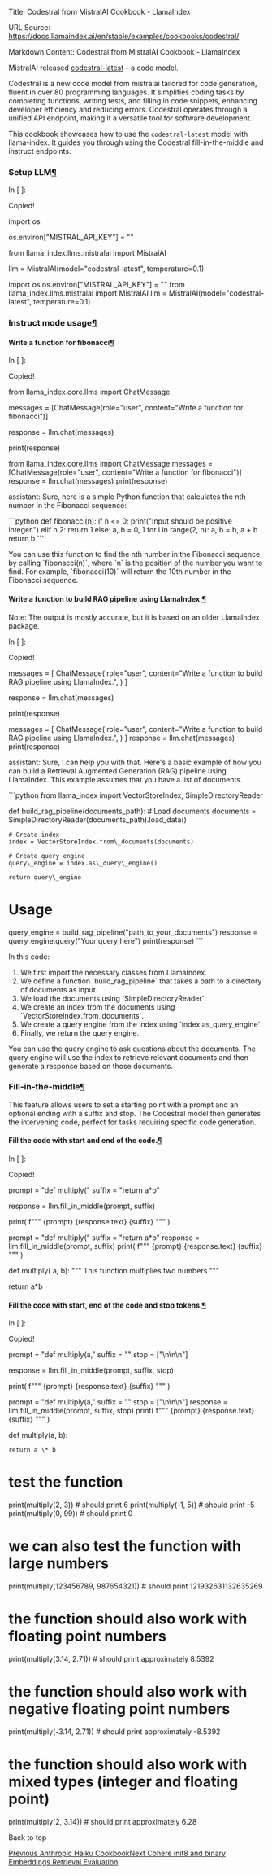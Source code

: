Title: Codestral from MistralAI Cookbook - LlamaIndex

URL Source: https://docs.llamaindex.ai/en/stable/examples/cookbooks/codestral/

Markdown Content:
Codestral from MistralAI Cookbook - LlamaIndex


MistralAI released [codestral-latest](https://mistral.ai/news/codestral/) - a code model.

Codestral is a new code model from mistralai tailored for code generation, fluent in over 80 programming languages. It simplifies coding tasks by completing functions, writing tests, and filling in code snippets, enhancing developer efficiency and reducing errors. Codestral operates through a unified API endpoint, making it a versatile tool for software development.

This cookbook showcases how to use the `codestral-latest` model with llama-index. It guides you through using the Codestral fill-in-the-middle and instruct endpoints.

### Setup LLM[¶](https://docs.llamaindex.ai/en/stable/examples/cookbooks/codestral/#setup-llm)

In \[ \]:

Copied!

import os

os.environ\["MISTRAL\_API\_KEY"\] \= "<YOUR MISTRAL API KEY>"

from llama\_index.llms.mistralai import MistralAI

llm \= MistralAI(model\="codestral-latest", temperature\=0.1)

import os os.environ\["MISTRAL\_API\_KEY"\] = "" from llama\_index.llms.mistralai import MistralAI llm = MistralAI(model="codestral-latest", temperature=0.1)

### Instruct mode usage[¶](https://docs.llamaindex.ai/en/stable/examples/cookbooks/codestral/#instruct-mode-usage)

#### Write a function for fibonacci[¶](https://docs.llamaindex.ai/en/stable/examples/cookbooks/codestral/#write-a-function-for-fibonacci)

In \[ \]:

Copied!

from llama\_index.core.llms import ChatMessage

messages \= \[ChatMessage(role\="user", content\="Write a function for fibonacci")\]

response \= llm.chat(messages)

print(response)

from llama\_index.core.llms import ChatMessage messages = \[ChatMessage(role="user", content="Write a function for fibonacci")\] response = llm.chat(messages) print(response)

assistant: Sure, here is a simple Python function that calculates the nth number in the Fibonacci sequence:

\`\`\`python
def fibonacci(n):
    if n <= 0:
        print("Input should be positive integer.")
    elif n  2:
        return 1
    else:
        a, b = 0, 1
        for i in range(2, n):
            a, b = b, a + b
        return b
\`\`\`

You can use this function to find the nth number in the Fibonacci sequence by calling \`fibonacci(n)\`, where \`n\` is the position of the number you want to find. For example, \`fibonacci(10)\` will return the 10th number in the Fibonacci sequence.

#### Write a function to build RAG pipeline using LlamaIndex.[¶](https://docs.llamaindex.ai/en/stable/examples/cookbooks/codestral/#write-a-function-to-build-rag-pipeline-using-llamaindex)

Note: The output is mostly accurate, but it is based on an older LlamaIndex package.

In \[ \]:

Copied!

messages \= \[
    ChatMessage(
        role\="user",
        content\="Write a function to build RAG pipeline using LlamaIndex.",
    )
\]

response \= llm.chat(messages)

print(response)

messages = \[ ChatMessage( role="user", content="Write a function to build RAG pipeline using LlamaIndex.", ) \] response = llm.chat(messages) print(response)

assistant: Sure, I can help you with that. Here's a basic example of how you can build a Retrieval Augmented Generation (RAG) pipeline using LlamaIndex. This example assumes that you have a list of documents.

\`\`\`python
from llama\_index import VectorStoreIndex, SimpleDirectoryReader

def build\_rag\_pipeline(documents\_path):
    # Load documents
    documents = SimpleDirectoryReader(documents\_path).load\_data()

    # Create index
    index = VectorStoreIndex.from\_documents(documents)

    # Create query engine
    query\_engine = index.as\_query\_engine()

    return query\_engine

# Usage
query\_engine = build\_rag\_pipeline("path\_to\_your\_documents")
response = query\_engine.query("Your query here")
print(response)
\`\`\`

In this code:

1. We first import the necessary classes from LlamaIndex.
2. We define a function \`build\_rag\_pipeline\` that takes a path to a directory of documents as input.
3. We load the documents using \`SimpleDirectoryReader\`.
4. We create an index from the documents using \`VectorStoreIndex.from\_documents\`.
5. We create a query engine from the index using \`index.as\_query\_engine\`.
6. Finally, we return the query engine.

You can use the query engine to ask questions about the documents. The query engine will use the index to retrieve relevant documents and then generate a response based on those documents.

### Fill-in-the-middle[¶](https://docs.llamaindex.ai/en/stable/examples/cookbooks/codestral/#fill-in-the-middle)

This feature allows users to set a starting point with a prompt and an optional ending with a suffix and stop. The Codestral model then generates the intervening code, perfect for tasks requiring specific code generation.

#### Fill the code with start and end of the code.[¶](https://docs.llamaindex.ai/en/stable/examples/cookbooks/codestral/#fill-the-code-with-start-and-end-of-the-code)

In \[ \]:

Copied!

prompt \= "def multiply("
suffix \= "return a\*b"

response \= llm.fill\_in\_middle(prompt, suffix)

print(
    f"""
{prompt}
{response.text}
{suffix}
"""
)

prompt = "def multiply(" suffix = "return a\*b" response = llm.fill\_in\_middle(prompt, suffix) print( f""" {prompt} {response.text} {suffix} """ )

def multiply(
a, b):
  """
  This function multiplies two numbers
  """
  
return a\*b

#### Fill the code with start, end of the code and stop tokens.[¶](https://docs.llamaindex.ai/en/stable/examples/cookbooks/codestral/#fill-the-code-with-start-end-of-the-code-and-stop-tokens)

In \[ \]:

Copied!

prompt \= "def multiply(a,"
suffix \= ""
stop \= \["\\n\\n\\n"\]

response \= llm.fill\_in\_middle(prompt, suffix, stop)

print(
    f"""
{prompt}
{response.text}
{suffix}
"""
)

prompt = "def multiply(a," suffix = "" stop = \["\\n\\n\\n"\] response = llm.fill\_in\_middle(prompt, suffix, stop) print( f""" {prompt} {response.text} {suffix} """ )

def multiply(a,
 b):

    return a \* b

# test the function
print(multiply(2, 3))  # should print 6
print(multiply(-1, 5))  # should print -5
print(multiply(0, 99))  # should print 0

# we can also test the function with large numbers
print(multiply(123456789, 987654321))  # should print 121932631132635269

# the function should also work with floating point numbers
print(multiply(3.14, 2.71))  # should print approximately 8.5392

# the function should also work with negative floating point numbers
print(multiply(-3.14, 2.71))  # should print approximately -8.5392

# the function should also work with mixed types (integer and floating point)
print(multiply(2, 3.14))  # should print approximately 6.28

Back to top

[Previous Anthropic Haiku Cookbook](https://docs.llamaindex.ai/en/stable/examples/cookbooks/anthropic_haiku/)[Next Cohere init8 and binary Embeddings Retrieval Evaluation](https://docs.llamaindex.ai/en/stable/examples/cookbooks/cohere_retriever_eval/)
